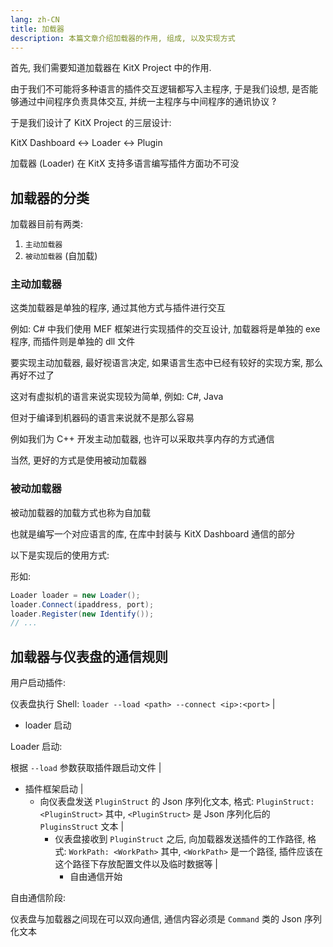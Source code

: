 ```yaml
---
lang: zh-CN
title: 加载器
description: 本篇文章介绍加载器的作用, 组成, 以及实现方式
---
```


首先, 我们需要知道加载器在 KitX Project 中的作用.

由于我们不可能将多种语言的插件交互逻辑都写入主程序, 于是我们设想, 是否能够通过中间程序负责具体交互, 并统一主程序与中间程序的通讯协议 ?

于是我们设计了 KitX Project 的三层设计:

KitX Dashboard <-> Loader <-> Plugin

加载器 (Loader) 在 KitX 支持多语言编写插件方面功不可没

## 加载器的分类

加载器目前有两类:

1. `主动加载器`
2. `被动加载器` (自加载)

### 主动加载器

这类加载器是单独的程序, 通过其他方式与插件进行交互

例如: C# 中我们使用 MEF 框架进行实现插件的交互设计, 加载器将是单独的 exe 程序, 而插件则是单独的 dll 文件

要实现主动加载器, 最好视语言决定, 如果语言生态中已经有较好的实现方案, 那么再好不过了

这对有虚拟机的语言来说实现较为简单, 例如: C#, Java

但对于编译到机器码的语言来说就不是那么容易

例如我们为 C++ 开发主动加载器, 也许可以采取共享内存的方式通信

当然, 更好的方式是使用被动加载器

### 被动加载器

被动加载器的加载方式也称为自加载

也就是编写一个对应语言的库, 在库中封装与 KitX Dashboard 通信的部分

以下是实现后的使用方式:

形如:

```java
Loader loader = new Loader();
loader.Connect(ipaddress, port);
loader.Register(new Identify());
// ...
```

## 加载器与仪表盘的通信规则

用户启动插件:

仪表盘执行 Shell: `loader --load <path> --connect <ip>:<port>`
  |
  - loader 启动

Loader 启动:

根据 `--load` 参数获取插件跟启动文件
  |
  - 插件框架启动
    |
    - 向仪表盘发送 `PluginStruct` 的 Json 序列化文本, 格式: `PluginStruct: <PluginStruct>`
      其中, `<PluginStruct>` 是 Json 序列化后的 `PluginsStruct` 文本
      |
      - 仪表盘接收到 `PluginStruct` 之后, 向加载器发送插件的工作路径, 格式: `WorkPath: <WorkPath>`
        其中, `<WorkPath>` 是一个路径, 插件应该在这个路径下存放配置文件以及临时数据等
        |
        - 自由通信开始

自由通信阶段:

仪表盘与加载器之间现在可以双向通信, 通信内容必须是 `Command` 类的 Json 序列化文本


